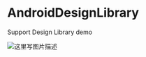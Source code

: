 # AndroidDesignLibrary
Support Design Library demo


![这里写图片描述](http://img.blog.csdn.net/20150615164241525)
